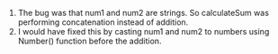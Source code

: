 1. The bug was that num1 and num2 are strings. So calculateSum was performing concatenation instead of addition. 
2. I would have fixed this by casting num1 and num2 to numbers using Number() function before the addition. 


